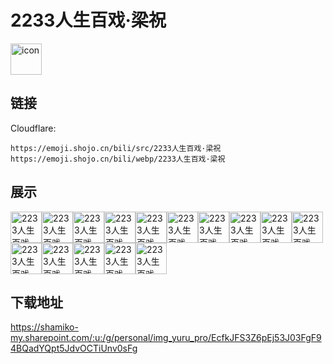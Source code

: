 # 2233人生百戏·梁祝
<img src="https://emoji.shojo.cn/bili/src/2233人生百戏·梁祝/icon.png" width="50" height="50" alt="icon">

## 链接
Cloudflare:
```
https://emoji.shojo.cn/bili/src/2233人生百戏·梁祝
https://emoji.shojo.cn/bili/webp/2233人生百戏·梁祝
```
## 展示
<img src="https://emoji.shojo.cn/bili/src/2233人生百戏·梁祝/2233人生百戏·梁祝-比心.png" width="50" height="50" alt="2233人生百戏·梁祝-比心"><img src="https://emoji.shojo.cn/bili/src/2233人生百戏·梁祝/2233人生百戏·梁祝-比翼双飞.png" width="50" height="50" alt="2233人生百戏·梁祝-比翼双飞"><img src="https://emoji.shojo.cn/bili/src/2233人生百戏·梁祝/2233人生百戏·梁祝-担心.png" width="50" height="50" alt="2233人生百戏·梁祝-担心"><img src="https://emoji.shojo.cn/bili/src/2233人生百戏·梁祝/2233人生百戏·梁祝-告别.png" width="50" height="50" alt="2233人生百戏·梁祝-告别"><img src="https://emoji.shojo.cn/bili/src/2233人生百戏·梁祝/2233人生百戏·梁祝-化蝶.png" width="50" height="50" alt="2233人生百戏·梁祝-化蝶"><img src="https://emoji.shojo.cn/bili/src/2233人生百戏·梁祝/2233人生百戏·梁祝-念书.png" width="50" height="50" alt="2233人生百戏·梁祝-念书"><img src="https://emoji.shojo.cn/bili/src/2233人生百戏·梁祝/2233人生百戏·梁祝-深情.png" width="50" height="50" alt="2233人生百戏·梁祝-深情"><img src="https://emoji.shojo.cn/bili/src/2233人生百戏·梁祝/2233人生百戏·梁祝-思索.png" width="50" height="50" alt="2233人生百戏·梁祝-思索"><img src="https://emoji.shojo.cn/bili/src/2233人生百戏·梁祝/2233人生百戏·梁祝-送花.png" width="50" height="50" alt="2233人生百戏·梁祝-送花"><img src="https://emoji.shojo.cn/bili/src/2233人生百戏·梁祝/2233人生百戏·梁祝-提亲.png" width="50" height="50" alt="2233人生百戏·梁祝-提亲"><img src="https://emoji.shojo.cn/bili/src/2233人生百戏·梁祝/2233人生百戏·梁祝-呜呜.png" width="50" height="50" alt="2233人生百戏·梁祝-呜呜"><img src="https://emoji.shojo.cn/bili/src/2233人生百戏·梁祝/2233人生百戏·梁祝-相思.png" width="50" height="50" alt="2233人生百戏·梁祝-相思"><img src="https://emoji.shojo.cn/bili/src/2233人生百戏·梁祝/2233人生百戏·梁祝-心虚.png" width="50" height="50" alt="2233人生百戏·梁祝-心虚"><img src="https://emoji.shojo.cn/bili/src/2233人生百戏·梁祝/2233人生百戏·梁祝-至死不渝.png" width="50" height="50" alt="2233人生百戏·梁祝-至死不渝"><img src="https://emoji.shojo.cn/bili/src/2233人生百戏·梁祝/2233人生百戏·梁祝-终生相守.png" width="50" height="50" alt="2233人生百戏·梁祝-终生相守">

## 下载地址

https://shamiko-my.sharepoint.com/:u:/g/personal/img_yuru_pro/EcfkJFS3Z6pEj53J03FgF94BQadYQpt5JdvOCTiUnv0sFg